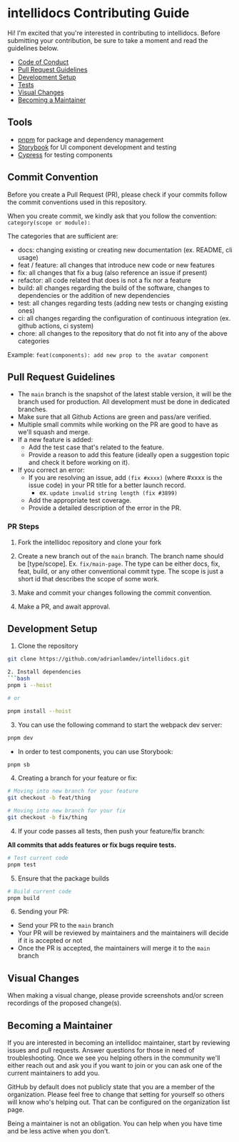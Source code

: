 # intellidocs Contributing Guide

Hi! I'm excited that you're interested in contributing to intellidocs. Before submitting your contribution, be sure to take a moment and read the guidelines below.

- [Code of Conduct]()
- [Pull Request Guidelines]()
- [Development Setup]()
- [Tests]()
- [Visual Changes]()
- [Becoming a Maintainer]()

## Tools

- [pnpm](https://pnpm.io/) for package and dependency management
- [Storybook](https://storybook.js.org/) for UI component development and testing
- [Cypress](https://www.cypress.io/) for testing components

## Commit Convention

Before you create a Pull Request (PR), please check if your commits follow the commit conventions used in this repository.

When you create commit, we kindly ask that you follow the convention:
`category(scope or module): `

The categories that are sufficient are:

- docs: changing existing or creating new documentation (ex. README, cli usage)
- feat / feature: all changes that introduce new code or new features
- fix: all changes that fix a bug (also reference an issue if present)
- refactor: all code related that does is not a fix nor a feature
- build: all changes regarding the build of the software, changes to dependencies or the addition of new dependencies
- test: all changes regarding tests (adding new tests or changing existing ones)
- ci: all changes regarding the configuration of continuous integration (ex. github actions, ci system)
- chore: all changes to the repository that do not fit into any of the above categories

Example: `feat(components): add new prop to the avatar component`

## Pull Request Guidelines

- The `main` branch is the snapshot of the latest stable version, it will be the branch used for production. All development must be done in dedicated branches.
- Make sure that all Github Actions are green and pass/are verified.
- Multiple small commits while working on the PR are good to have as we'll squash and merge.
- If a new feature is added:
  - Add the test case that's related to the feature.
  - Provide a reason to add this feature (ideally open a suggestion topic and check it before working on it).
- If you correct an error:
  - If you are resolving an issue, add `(fix #xxxx)` (where #xxxx is the issue code) in your PR title for a better launch record.
    - ex. `update invalid string length (fix #3899)`
  - Add the appropriate test coverage.
  - Provide a detailed description of the error in the PR.

### PR Steps

1. Fork the intellidoc repository and clone your fork

2. Create a new branch out of the `main` branch. The branch name should be [type/scope]. Ex. `fix/main-page`. The type can be either docs, fix, feat, build, or any other conventional commit type. The scope is just a short id that describes the scope of some work.
3. Make and commit your changes following the commit convention.

4. Make a PR, and await approval.

## Development Setup

1. Clone the repository

````bash
git clone https://github.com/adrianlamdev/intellidocs.git

2. Install dependencies
```bash
pnpm i --hoist

# or

pnpm install --hoist
````

3. You can use the following command to start the webpack dev server:

```bash
pnpm dev
```

- In order to test components, you can use Storybook:

```bash
pnpm sb
```

4. Creating a branch for your feature or fix:

```bash
# Moving into new branch for your feature
git checkout -b feat/thing

# Moving into new branch for your fix
git checkout -b fix/thing
```

4. If your code passes all tests, then push your feature/fix branch:

**All commits that adds features or fix bugs require tests.**

```bash
# Test current code
pnpm test
```

5. Ensure that the package builds

```bash
# Build current code
pnpm build
```

6. Sending your PR:

- Send your PR to the `main` branch
- Your PR will be reviewed by maintainers and the maintainers will decide if it is accepted or not
- Once the PR is accepted, the maintainers will merge it to the `main` branch

## Visual Changes

When making a visual change, please provide screenshots and/or screen recordings of the proposed change(s).

## Becoming a Maintainer

If you are interested in becoming an intellidoc maintainer, start by reviewing issues and pull requests. Answer questions for those in need of troubleshooting. Once we see you helping others in the community we'll either reach out and ask you if you want to join or you can ask one of the current maintainers to add you.

GitHub by default does not publicly state that you are a member of the organization. Please feel free to change that setting for yourself so others will know who's helping out. That can be configured on the organization list page.

Being a maintainer is not an obligation. You can help when you have time and be less active when you don't.
